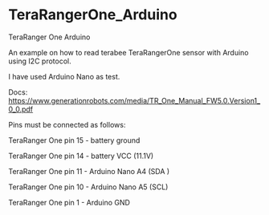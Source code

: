 # TeraRangerOne_Arduino
TeraRanger One Arduino

An example on how to read terabee TeraRangerOne sensor with Arduino using I2C protocol.

I have used Arduino Nano as test.

Docs: https://www.generationrobots.com/media/TR_One_Manual_FW5.0.Version1_0_0.pdf

Pins must be connected as follows:

TeraRanger One pin 15 - battery ground

TeraRanger One pin 14 - battery VCC (11.1V)

TeraRanger One pin 11 - Arduino Nano A4 (SDA )

TeraRanger One pin 10 - Arduino Nano A5 (SCL)

TeraRanger One pin 1 - Arduino GND
